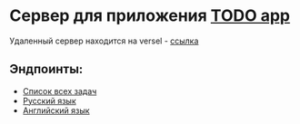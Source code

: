 # Сервер для приложения [TODO app](https://github.com/QbicR/todo-app)

Удаленный сервер находится на versel - [ссылка](https://json-server-todo-app.vercel.app/)

## Эндпоинты:
- [Список всех задач](https://json-server-todo-app.vercel.app/todos)
- [Русский язык](https://json-server-todo-app.vercel.app/ru)
- [Английский язык](https://json-server-todo-app.vercel.app/en)


